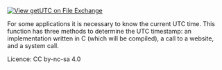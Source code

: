 [![View getUTC on File Exchange](https://www.mathworks.com/matlabcentral/images/matlab-file-exchange.svg)](https://www.mathworks.com/matlabcentral/fileexchange/75688-getutc)

For some applications it is necessary to know the current UTC time. This function has three methods to determine the UTC timestamp: an implementation written in C (which will be compiled), a call to a website, and a system call.  

Licence: CC by-nc-sa 4.0
